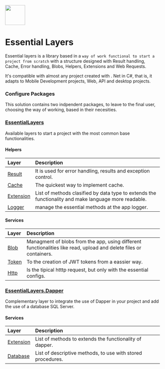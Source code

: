 <image src="https://github.com/MatProgrammerSM/EssentialLayers/blob/master/shared/essential-layers.png" width="65" />

# Essential Layers
Essential layers is a library based in a `way of work functional to start a project from scratch` with a structure designed with Result handling, Cache, Error handling, Blobs, Helpers, Extensions and Web Requests.

It's compatible with almost any project created with . Net in C#, that is, it adapts to Mobile Development projects, Web, API and desktop projects.

### Configure Packages
This solution contains two indpendent packages, to leave to the final user, choosing the way of working, based in their necesities.

### [EssentialLayers](/EssentialLayers/Readme.md)

Available layers to start a project with the most common base functionalities.

#### Helpers

| Layer     | Description |
| :------   | :- |
| [Result](/EssentialLayers/Helpers/Result) | It is used for error handling, results and exception control. |
| [Cache](/EssentialLayers/Helpers/Cache) | The quickest way to implement cache. |
| [Extension](EssentialLayers/Helpers/Extension) | List of methods clasified by data type to extends the functionality and make language more readable. |
| [Logger](/EssentialLayers/Helpers/Logger) | manage the essential methods at the app logger. |

#### Services
| Layer     | Description |
| :------   | :- |
| [Blob](/EssentialLayers/Services/Blob) | Managment of blobs from the app, using different functionalities like read, upload and delete files or containers.  |
| [Token](/EssentialLayers/Services/Token) | To the creation of JWT tokens from a eassier way. |
| [Http](/EssentialLayers/Services/Http) | Is the tipical htttp request, but only with the essential configs. |


### [EssentialLayers.Dapper](/EssentialLayers.Dapper/Readme.md)
Complementary layer to integrate the use of Dapper in your project and add the use of a database SQL Server.

#### Services
| Layer     | Description                   |
| :------   | :- |
| [Extension](/EssentialLayers.Dapper/Extension) | List of methods to extends the functionality of dapper. |
| [Database](/EssentialLayers.Dapper/Services/Database) | List of descriptive methods, to use with stored procedures. |

